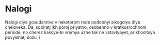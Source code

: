 #  Nalogi

Nalogi dlya gosudarstva v nekotorom rode podobnyi alkogolyu dlya cheloveka. Da, sobiratj ikh poroj priyatno, osobenno v kratkosrochnom periode, no cherez kakoye‐to vremya uzhe tak ne vstavlyayet, prikhoditsya povyishatj dozu, i 
